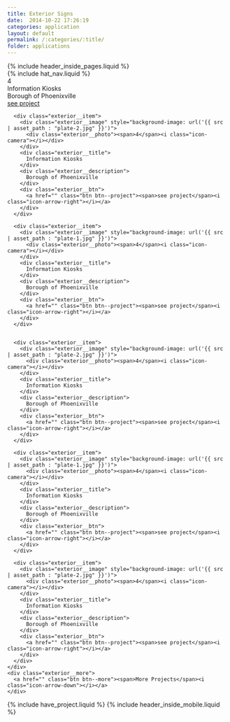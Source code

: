 ```yaml
---
title: Exterior Signs
date:  2014-10-22 17:26:19
categories: application
layout: default
permalink: /:categories/:title/
folder: applications
---
```

<div class="exterior">
  <div class="header-inside">
    {% include header_inside_pages.liquid %}
  </div>
  {% include hat_nav.liquid %}
  <div class="exterior__container">
    <div class="exterior__box">
      <div class="exterior__item">
        <div class="exterior__image" style="background-image: url('{{ src | asset_path : "plate-1.jpg" }}')">
          <div class="exterior__photo"><span>4</span><i class="icon-camera"></i></div>
        </div>
        <div class="exterior__title">
          Information Kiosks
        </div>
        <div class="exterior__description">
          Borough of Phoenixville
        </div>
        <div class="exterior__btn">
          <a href="" class="btn btn--project"><span>see project</span><i class="icon-arrow-right"></i></a>
        </div>
      </div>

      <div class="exterior__item">
        <div class="exterior__image" style="background-image: url('{{ src | asset_path : "plate-2.jpg" }}')">
          <div class="exterior__photo"><span>4</span><i class="icon-camera"></i></div>
        </div>
        <div class="exterior__title">
          Information Kiosks
        </div>
        <div class="exterior__description">
          Borough of Phoenixville
        </div>
        <div class="exterior__btn">
          <a href="" class="btn btn--project"><span>see project</span><i class="icon-arrow-right"></i></a>
        </div>
      </div>

      <div class="exterior__item">
        <div class="exterior__image" style="background-image: url('{{ src | asset_path : "plate-1.jpg" }}')">
          <div class="exterior__photo"><span>4</span><i class="icon-camera"></i></div>
        </div>
        <div class="exterior__title">
          Information Kiosks
        </div>
        <div class="exterior__description">
          Borough of Phoenixville
        </div>
        <div class="exterior__btn">
          <a href="" class="btn btn--project"><span>see project</span><i class="icon-arrow-right"></i></a>
        </div>
      </div>


      <div class="exterior__item">
        <div class="exterior__image" style="background-image: url('{{ src | asset_path : "plate-2.jpg" }}')">
          <div class="exterior__photo"><span>4</span><i class="icon-camera"></i></div>
        </div>
        <div class="exterior__title">
          Information Kiosks
        </div>
        <div class="exterior__description">
          Borough of Phoenixville
        </div>
        <div class="exterior__btn">
          <a href="" class="btn btn--project"><span>see project</span><i class="icon-arrow-right"></i></a>
        </div>
      </div>

      <div class="exterior__item">
        <div class="exterior__image" style="background-image: url('{{ src | asset_path : "plate-1.jpg" }}')">
          <div class="exterior__photo"><span>4</span><i class="icon-camera"></i></div>
        </div>
        <div class="exterior__title">
          Information Kiosks
        </div>
        <div class="exterior__description">
          Borough of Phoenixville
        </div>
        <div class="exterior__btn">
          <a href="" class="btn btn--project"><span>see project</span><i class="icon-arrow-right"></i></a>
        </div>
      </div>

      <div class="exterior__item">
        <div class="exterior__image" style="background-image: url('{{ src | asset_path : "plate-2.jpg" }}')">
          <div class="exterior__photo"><span>4</span><i class="icon-camera"></i></div>
        </div>
        <div class="exterior__title">
          Information Kiosks
        </div>
        <div class="exterior__description">
          Borough of Phoenixville
        </div>
        <div class="exterior__btn">
          <a href="" class="btn btn--project"><span>see project</span><i class="icon-arrow-right"></i></a>
        </div>
      </div>
    </div>
    <div class="exterior__more">
      <a href="" class="btn btn--more"><span>More Projects</span><i class="icon-arrow-down"></i></a>
    </div>
  </div>

 {% include have_project.liquid %}
 {% include header_inside_mobile.liquid %}
</div>
